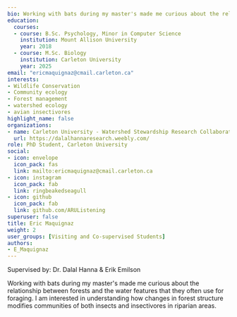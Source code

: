 ```yaml
--- 
bio: Working with bats during my master's made me curious about the relationship  between forests and the water features that they often use for foraging. I am interested in understanding how changes in forest structure modifies communities of both insects and insectivores in riparian areas.
education:
  courses:
  - course: B.Sc. Psychology, Minor in Computer Science
    institution: Mount Allison University
    year: 2018
  - course: M.Sc. Biology
    institution: Carleton University
    year: 2025
email: "ericmaquignaz@cmail.carleton.ca"
interests:
- Wildlife Conservation
- Community ecology
- Forest management
- watershed ecology
- avian insectivores
highlight_name: false
organizations:
- name: Carleton University - Watershed Stewardship Research Collaborative
  url: https://dalalhannaresearch.weebly.com/
role: PhD Student, Carleton University
social:
- icon: envelope
  icon_pack: fas
  link: mailto:ericmaquignaz@cmail.carleton.ca
- icon: instagram
  icon_pack: fab
  link: ringbeakedseagull
- icon: github
  icon_pack: fab
  link: github.com/ARUListening
superuser: false
title: Eric Maquignaz
weight: 2
user_groups: [Visiting and Co-supervised Students]
authors:
- E_Maquignaz
---
```


Supervised by: Dr. Dalal Hanna & Erik Emilson



Working with bats during my master's made me curious about the relationship  between forests and the water features that they often use for foraging. I am interested in understanding how changes in forest structure modifies communities of both insects and insectivores in riparian areas.




